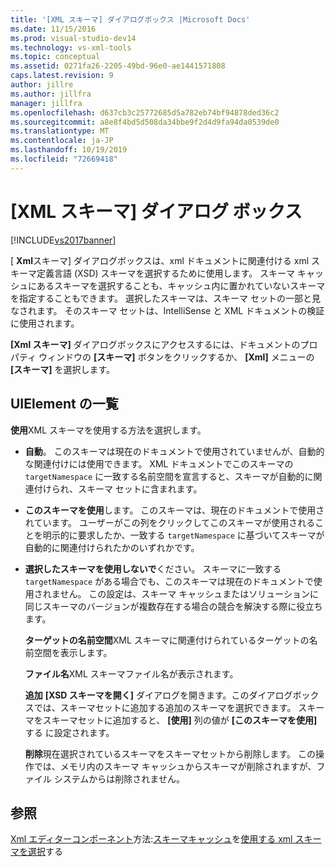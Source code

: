 ```yaml
---
title: '[XML スキーマ] ダイアログボックス |Microsoft Docs'
ms.date: 11/15/2016
ms.prod: visual-studio-dev14
ms.technology: vs-xml-tools
ms.topic: conceptual
ms.assetid: 0271fa26-2205-49bd-96e0-ae1441571808
caps.latest.revision: 9
author: jillre
ms.author: jillfra
manager: jillfra
ms.openlocfilehash: d637cb3c25772685d5a782eb74bf94878ded36c2
ms.sourcegitcommit: a8e8f4bd5d508da34bbe9f2d4d9fa94da0539de0
ms.translationtype: MT
ms.contentlocale: ja-JP
ms.lasthandoff: 10/19/2019
ms.locfileid: "72669418"
---
```

# <a name="xml-schemas-dialog-box"></a>[XML スキーマ] ダイアログ ボックス
[!INCLUDE[vs2017banner](../includes/vs2017banner.md)]

[ **Xml**スキーマ] ダイアログボックスは、xml ドキュメントに関連付ける xml スキーマ定義言語 (XSD) スキーマを選択するために使用します。 スキーマ キャッシュにあるスキーマを選択することも、キャッシュ内に置かれていないスキーマを指定することもできます。 選択したスキーマは、スキーマ セットの一部と見なされます。 そのスキーマ セットは、IntelliSense と XML ドキュメントの検証に使用されます。

 **[Xml スキーマ]** ダイアログボックスにアクセスするには、ドキュメントのプロパティ ウィンドウの **[スキーマ]** ボタンをクリックするか、 **[Xml]** メニューの **[スキーマ]** を選択します。

## <a name="uielement-list"></a>UIElement の一覧
 **使用**XML スキーマを使用する方法を選択します。

- **自動**。 このスキーマは現在のドキュメントで使用されていませんが、自動的な関連付けには使用できます。 XML ドキュメントでこのスキーマの `targetNamespace` に一致する名前空間を宣言すると、スキーマが自動的に関連付けられ、スキーマ セットに含まれます。

- **このスキーマを使用**します。 このスキーマは、現在のドキュメントで使用されています。 ユーザーがこの列をクリックしてこのスキーマが使用されることを明示的に要求したか、一致する `targetNamespace` に基づいてスキーマが自動的に関連付けられたかのいずれかです。

- **選択したスキーマを使用しないで**ください。 スキーマに一致する `targetNamespace` がある場合でも、このスキーマは現在のドキュメントで使用されません。 この設定は、スキーマ キャッシュまたはソリューションに同じスキーマのバージョンが複数存在する場合の競合を解決する際に役立ちます。

  **ターゲットの名前空間**XML スキーマに関連付けられているターゲットの名前空間を表示します。

  **ファイル名**XML スキーマファイル名が表示されます。

  **追加** **[XSD スキーマを開く]** ダイアログを開きます。このダイアログボックスでは、スキーマセットに追加する追加のスキーマを選択できます。 スキーマをスキーマセットに追加すると、 **[使用]** 列の値が **[このスキーマを使用]** する に設定されます。

  **削除**現在選択されているスキーマをスキーマセットから削除します。 この操作では、メモリ内のスキーマ キャッシュからスキーマが削除されますが、ファイル システムからは削除されません。

## <a name="see-also"></a>参照
 [Xml エディターコンポーネント](../xml-tools/xml-editor-components.md)方法:[スキーマキャッシュ](../xml-tools/schema-cache.md)を[使用する xml スキーマを選択](../xml-tools/how-to-select-the-xml-schemas-to-use.md)する
